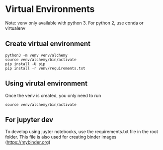 # Virtual Environments

Note: venv only available with python 3. For python 2, use conda
or virtualenv

## Create virtual environment

    python3 -m venv venv/alchemy
    source venv/alchemy/bin/activate
    pip install -U pip
    pip install -r venv/requirements.txt

## Using virutal environment

Once the venv is created, you only need to run

    source venv/alchemy/bin/activate


## For jupyter dev
To develop using juyter notebooks, use the
requirements.txt file in the root folder.
This file is also used for creating binder
images (https://mybinder.org)
